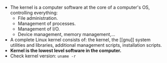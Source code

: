 - The kernel is a computer software at the core of a computer's OS, controlling everything:
	- File administration.
	- Management of processes.
	- Management of I/O.
	- Device management, memory management,...
- A complete Linux kernel consists of: the kernel, the [[gnu]] system utilities and libraries, additional management scripts, installation scripts.
- **Kernel is the lowest level software in the computer.**
- Check kernel version: `uname -r`